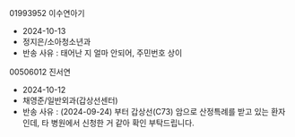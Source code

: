 











01993952 이수연아기
- 2024-10-13
- 정지은/소아청소년과
- 반송 사유 : 태어난 지 얼마 안되어, 주민번호 상이

00506012 진서연
- 2024-10-12
- 채영준/일반외과(갑상선센터)
- 반송 사유 : (2024-09-24) 부터 갑상선(C73) 암으로 산정특례를 받고 있는 환자인데, 타 병원에서 신청한 거 같아 확인 부탁드립니다.




